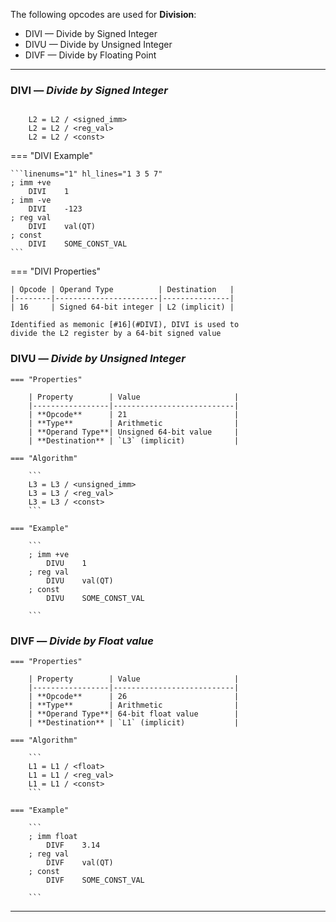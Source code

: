 The following opcodes are used for **Division**:

- DIVI — Divide by Signed Integer
- DIVU — Divide by Unsigned Integer
- DIVF — Divide by Floating Point

---

### DIVI — _Divide by Signed Integer_

```title="Algorithm"

    L2 = L2 / <signed_imm>
    L2 = L2 / <reg_val>
    L2 = L2 / <const>
```

<div class="result" markdown>

=== "DIVI Example"

    ```linenums="1" hl_lines="1 3 5 7"
    ; imm +ve
        DIVI    1
    ; imm -ve
        DIVI    -123
    ; reg val
        DIVI    val(QT)
    ; const
        DIVI    SOME_CONST_VAL
    ```

=== "DIVI Properties"

    | Opcode | Operand Type          | Destination   |
    |--------|-----------------------|---------------|
    | 16     | Signed 64-bit integer | L2 (implicit) |

    Identified as memonic [#16](#DIVI), DIVI is used to
    divide the L2 register by a 64-bit signed value

### DIVU — _Divide by Unsigned Integer_

    === "Properties"

        | Property        | Value                     |
        |-----------------|---------------------------|
        | **Opcode**      | 21                        |
        | **Type**        | Arithmetic                |
        | **Operand Type**| Unsigned 64-bit value     |
        | **Destination** | `L3` (implicit)           |

    === "Algorithm"

        ```
        L3 = L3 / <unsigned_imm>
        L3 = L3 / <reg_val>
        L3 = L3 / <const>
        ```

    === "Example"

        ```
        ; imm +ve
            DIVU    1
        ; reg val
            DIVU    val(QT)
        ; const
            DIVU    SOME_CONST_VAL

        ```

### DIVF — _Divide by Float value_

    === "Properties"

        | Property        | Value                     |
        |-----------------|---------------------------|
        | **Opcode**      | 26                        |
        | **Type**        | Arithmetic                |
        | **Operand Type**| 64-bit float value        |
        | **Destination** | `L1` (implicit)           |

    === "Algorithm"

        ```
        L1 = L1 / <float>
        L1 = L1 / <reg_val>
        L1 = L1 / <const>
        ```

    === "Example"

        ```
        ; imm float
            DIVF    3.14
        ; reg val
            DIVF    val(QT)
        ; const
            DIVF    SOME_CONST_VAL

        ```

---
